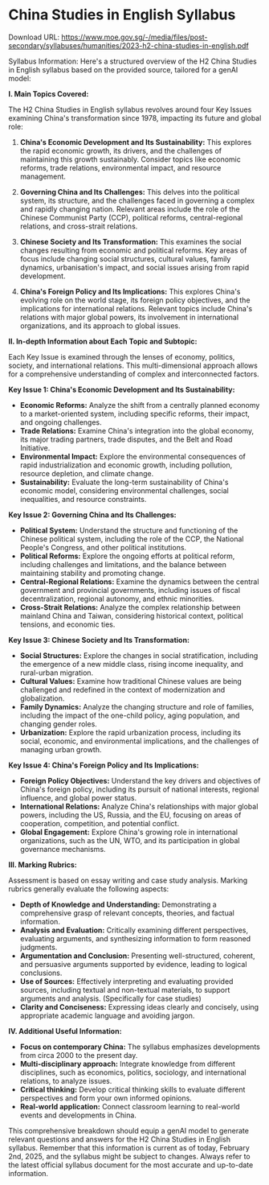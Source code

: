 # China Studies in English Syllabus

Download URL: https://www.moe.gov.sg/-/media/files/post-secondary/syllabuses/humanities/2023-h2-china-studies-in-english.pdf

Syllabus Information:
Here's a structured overview of the H2 China Studies in English syllabus based on the provided source, tailored for a genAI model:

**I. Main Topics Covered:**

The H2 China Studies in English syllabus revolves around four Key Issues examining China's transformation since 1978, impacting its future and global role:

1. **China's Economic Development and Its Sustainability:** This explores the rapid economic growth, its drivers, and the challenges of maintaining this growth sustainably.  Consider topics like economic reforms, trade relations, environmental impact, and resource management.

2. **Governing China and Its Challenges:**  This delves into the political system, its structure, and the challenges faced in governing a complex and rapidly changing nation. Relevant areas include the role of the Chinese Communist Party (CCP), political reforms, central-regional relations, and cross-strait relations.

3. **Chinese Society and Its Transformation:** This examines the social changes resulting from economic and political reforms. Key areas of focus include changing social structures, cultural values, family dynamics, urbanisation's impact, and social issues arising from rapid development.

4. **China's Foreign Policy and Its Implications:**  This explores China's evolving role on the world stage, its foreign policy objectives, and the implications for international relations. Relevant topics include China's relations with major global powers, its involvement in international organizations, and its approach to global issues.

**II. In-depth Information about Each Topic and Subtopic:**

Each Key Issue is examined through the lenses of economy, politics, society, and international relations. This multi-dimensional approach allows for a comprehensive understanding of complex and interconnected factors.

**Key Issue 1: China's Economic Development and Its Sustainability:**

* **Economic Reforms:** Analyze the shift from a centrally planned economy to a market-oriented system, including specific reforms, their impact, and ongoing challenges.
* **Trade Relations:**  Examine China's integration into the global economy, its major trading partners, trade disputes, and the Belt and Road Initiative.
* **Environmental Impact:** Explore the environmental consequences of rapid industrialization and economic growth, including pollution, resource depletion, and climate change.
* **Sustainability:** Evaluate the long-term sustainability of China's economic model, considering environmental challenges, social inequalities, and resource constraints.


**Key Issue 2: Governing China and Its Challenges:**

* **Political System:** Understand the structure and functioning of the Chinese political system, including the role of the CCP, the National People's Congress, and other political institutions.
* **Political Reforms:** Explore the ongoing efforts at political reform, including challenges and limitations, and the balance between maintaining stability and promoting change.
* **Central-Regional Relations:** Examine the dynamics between the central government and provincial governments, including issues of fiscal decentralization, regional autonomy, and ethnic minorities.
* **Cross-Strait Relations:**  Analyze the complex relationship between mainland China and Taiwan, considering historical context, political tensions, and economic ties.

**Key Issue 3: Chinese Society and Its Transformation:**

* **Social Structures:**  Explore the changes in social stratification, including the emergence of a new middle class, rising income inequality, and rural-urban migration.
* **Cultural Values:**  Examine how traditional Chinese values are being challenged and redefined in the context of modernization and globalization.
* **Family Dynamics:** Analyze the changing structure and role of families, including the impact of the one-child policy, aging population, and changing gender roles.
* **Urbanization:**  Explore the rapid urbanization process, including its social, economic, and environmental implications, and the challenges of managing urban growth.

**Key Issue 4: China's Foreign Policy and Its Implications:**

* **Foreign Policy Objectives:**  Understand the key drivers and objectives of China's foreign policy, including its pursuit of national interests, regional influence, and global power status.
* **International Relations:**  Analyze China's relationships with major global powers, including the US, Russia, and the EU, focusing on areas of cooperation, competition, and potential conflict.
* **Global Engagement:** Explore China's growing role in international organizations, such as the UN, WTO, and its participation in global governance mechanisms.


**III. Marking Rubrics:**

Assessment is based on essay writing and case study analysis. Marking rubrics generally evaluate the following aspects:

* **Depth of Knowledge and Understanding:** Demonstrating a comprehensive grasp of relevant concepts, theories, and factual information.
* **Analysis and Evaluation:** Critically examining different perspectives, evaluating arguments, and synthesizing information to form reasoned judgments.
* **Argumentation and Conclusion:** Presenting well-structured, coherent, and persuasive arguments supported by evidence, leading to logical conclusions.
* **Use of Sources:** Effectively interpreting and evaluating provided sources, including textual and non-textual materials, to support arguments and analysis. (Specifically for case studies)
* **Clarity and Conciseness:** Expressing ideas clearly and concisely, using appropriate academic language and avoiding jargon.

**IV.  Additional Useful Information:**

* **Focus on contemporary China:**  The syllabus emphasizes developments from circa 2000 to the present day.
* **Multi-disciplinary approach:**  Integrate knowledge from different disciplines, such as economics, politics, sociology, and international relations, to analyze issues.
* **Critical thinking:**  Develop critical thinking skills to evaluate different perspectives and form your own informed opinions.
* **Real-world application:**  Connect classroom learning to real-world events and developments in China.

This comprehensive breakdown should equip a genAI model to generate relevant questions and answers for the H2 China Studies in English syllabus.  Remember that this information is current as of today, February 2nd, 2025, and the syllabus might be subject to changes.  Always refer to the latest official syllabus document for the most accurate and up-to-date information.
